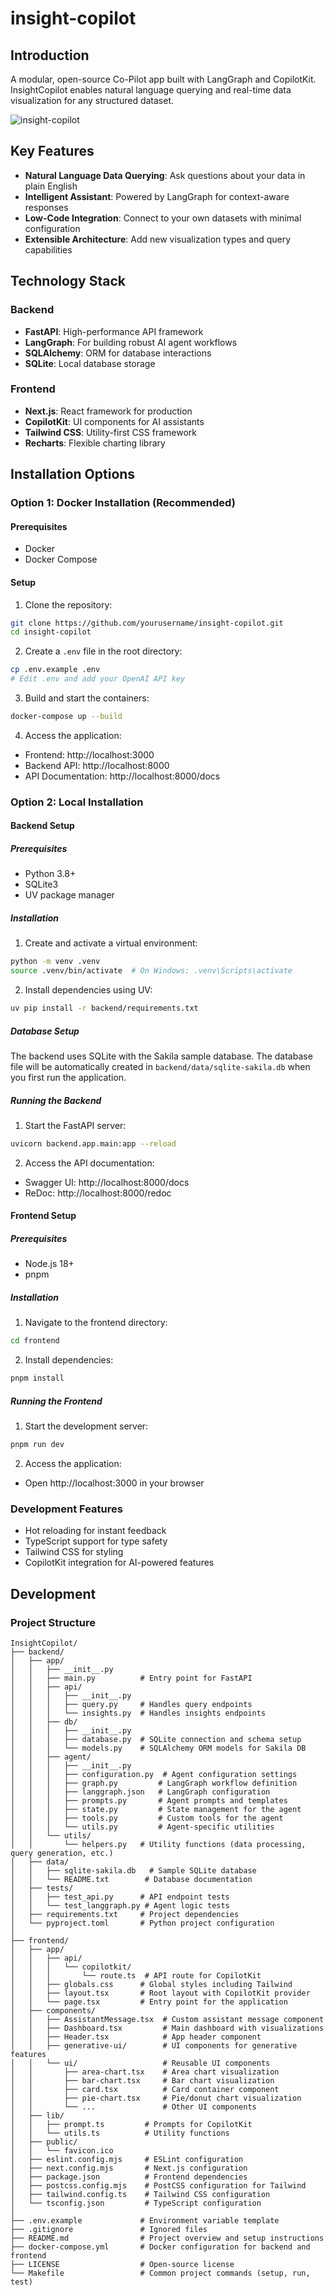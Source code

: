 # insight-copilot

## Introduction
A modular, open-source Co-Pilot app built with LangGraph and CopilotKit. InsightCopilot enables natural language querying and real-time data visualization for any structured dataset.

![insight-copilot](https://github.com/user-attachments/assets/6ed3e665-01d7-49b0-addc-5ae7abdc3ccf)

## Key Features

- **Natural Language Data Querying**: Ask questions about your data in plain English
- **Intelligent Assistant**: Powered by LangGraph for context-aware responses
- **Low-Code Integration**: Connect to your own datasets with minimal configuration
- **Extensible Architecture**: Add new visualization types and query capabilities

## Technology Stack

### Backend
- **FastAPI**: High-performance API framework
- **LangGraph**: For building robust AI agent workflows
- **SQLAlchemy**: ORM for database interactions
- **SQLite**: Local database storage

### Frontend
- **Next.js**: React framework for production
- **CopilotKit**: UI components for AI assistants
- **Tailwind CSS**: Utility-first CSS framework
- **Recharts**: Flexible charting library

## Installation Options

### Option 1: Docker Installation (Recommended)

#### Prerequisites
- Docker
- Docker Compose

#### Setup
1. Clone the repository:
```bash
git clone https://github.com/yourusername/insight-copilot.git
cd insight-copilot
```

2. Create a `.env` file in the root directory:
```bash
cp .env.example .env
# Edit .env and add your OpenAI API key
```

3. Build and start the containers:
```bash
docker-compose up --build
```

4. Access the application:
- Frontend: http://localhost:3000
- Backend API: http://localhost:8000
- API Documentation: http://localhost:8000/docs

### Option 2: Local Installation

#### Backend Setup

##### Prerequisites
- Python 3.8+
- SQLite3
- UV package manager

##### Installation
1. Create and activate a virtual environment:
```bash
python -m venv .venv
source .venv/bin/activate  # On Windows: .venv\Scripts\activate
```

2. Install dependencies using UV:
```bash
uv pip install -r backend/requirements.txt
```

##### Database Setup
The backend uses SQLite with the Sakila sample database. The database file will be automatically created in `backend/data/sqlite-sakila.db` when you first run the application.

##### Running the Backend
1. Start the FastAPI server:
```bash
uvicorn backend.app.main:app --reload
```

2. Access the API documentation:
- Swagger UI: http://localhost:8000/docs
- ReDoc: http://localhost:8000/redoc

#### Frontend Setup

##### Prerequisites
- Node.js 18+
- pnpm

##### Installation
1. Navigate to the frontend directory:
```bash
cd frontend
```

2. Install dependencies:
```bash
pnpm install
```

##### Running the Frontend
1. Start the development server:
```bash
pnpm run dev
```

2. Access the application:
- Open http://localhost:3000 in your browser

### Development Features
- Hot reloading for instant feedback
- TypeScript support for type safety
- Tailwind CSS for styling
- CopilotKit integration for AI-powered features

## Development

### Project Structure
```
InsightCopilot/
├── backend/
│   ├── app/
│   │   ├── __init__.py
│   │   ├── main.py          # Entry point for FastAPI
│   │   ├── api/
│   │   │   ├── __init__.py
│   │   │   ├── query.py     # Handles query endpoints
│   │   │   └── insights.py  # Handles insights endpoints
│   │   ├── db/
│   │   │   ├── __init__.py
│   │   │   ├── database.py  # SQLite connection and schema setup
│   │   │   └── models.py    # SQLAlchemy ORM models for Sakila DB
│   │   ├── agent/
│   │   │   ├── __init__.py
│   │   │   ├── configuration.py  # Agent configuration settings
│   │   │   ├── graph.py         # LangGraph workflow definition
│   │   │   ├── langgraph.json   # LangGraph configuration
│   │   │   ├── prompts.py       # Agent prompts and templates
│   │   │   ├── state.py         # State management for the agent
│   │   │   ├── tools.py         # Custom tools for the agent
│   │   │   └── utils.py         # Agent-specific utilities
│   │   └── utils/
│   │       └── helpers.py   # Utility functions (data processing, query generation, etc.)
│   ├── data/
│   │   ├── sqlite-sakila.db   # Sample SQLite database
│   │   └── README.txt        # Database documentation
│   ├── tests/
│   │   ├── test_api.py      # API endpoint tests
│   │   └── test_langgraph.py # Agent logic tests
│   ├── requirements.txt     # Project dependencies
│   └── pyproject.toml       # Python project configuration
│
├── frontend/
│   ├── app/
│   │   ├── api/
│   │   │   └── copilotkit/
│   │   │       └── route.ts  # API route for CopilotKit
│   │   ├── globals.css      # Global styles including Tailwind
│   │   ├── layout.tsx       # Root layout with CopilotKit provider
│   │   └── page.tsx         # Entry point for the application
│   ├── components/
│   │   ├── AssistantMessage.tsx  # Custom assistant message component
│   │   ├── Dashboard.tsx         # Main dashboard with visualizations
│   │   ├── Header.tsx            # App header component
│   │   ├── generative-ui/        # UI components for generative features
│   │   └── ui/                   # Reusable UI components
│   │       ├── area-chart.tsx    # Area chart visualization
│   │       ├── bar-chart.tsx     # Bar chart visualization
│   │       ├── card.tsx          # Card container component
│   │       ├── pie-chart.tsx     # Pie/donut chart visualization
│   │       └── ...               # Other UI components
│   ├── lib/
│   │   ├── prompt.ts         # Prompts for CopilotKit
│   │   └── utils.ts          # Utility functions
│   ├── public/
│   │   └── favicon.ico
│   ├── eslint.config.mjs     # ESLint configuration
│   ├── next.config.mjs       # Next.js configuration
│   ├── package.json          # Frontend dependencies
│   ├── postcss.config.mjs    # PostCSS configuration for Tailwind
│   ├── tailwind.config.ts    # Tailwind CSS configuration
│   └── tsconfig.json         # TypeScript configuration
│
├── .env.example             # Environment variable template
├── .gitignore               # Ignored files
├── README.md                # Project overview and setup instructions
├── docker-compose.yml       # Docker configuration for backend and frontend
├── LICENSE                  # Open-source license
└── Makefile                 # Common project commands (setup, run, test)
